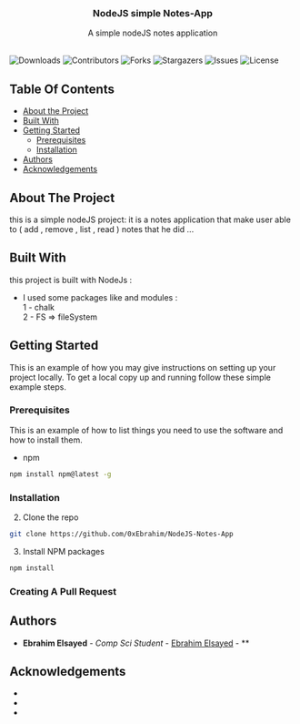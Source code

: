 <br/>
<p align="center">
  <h3 align="center">NodeJS simple Notes-App</h3>

  <p align="center">
    A simple nodeJS notes application 
    <br/>
    <br/>
  </p>
</p>

![Downloads](https://img.shields.io/github/downloads/0xEbrahim/NodeJS-Notes-App/total) ![Contributors](https://img.shields.io/github/contributors/0xEbrahim/NodeJS-Notes-App?color=dark-green) ![Forks](https://img.shields.io/github/forks/0xEbrahim/NodeJS-Notes-App?style=social) ![Stargazers](https://img.shields.io/github/stars/0xEbrahim/NodeJS-Notes-App?style=social) ![Issues](https://img.shields.io/github/issues/0xEbrahim/NodeJS-Notes-App) ![License](https://img.shields.io/github/license/0xEbrahim/NodeJS-Notes-App) 

## Table Of Contents

* [About the Project](#about-the-project)
* [Built With](#built-with)
* [Getting Started](#getting-started)
  * [Prerequisites](#prerequisites)
  * [Installation](#installation)
* [Authors](#authors)
* [Acknowledgements](#acknowledgements)

## About The Project

this is a simple nodeJS project: 
it is a notes application that make user able to ( add , remove , list , read    ) notes that he did ...

## Built With

this project is built with NodeJs : 
- I used some packages like and modules : 
 <br>  1 - chalk <br>
   2 - FS => fileSystem

## Getting Started

This is an example of how you may give instructions on setting up your project locally.
To get a local copy up and running follow these simple example steps.

### Prerequisites

This is an example of how to list things you need to use the software and how to install them.

* npm

```sh
npm install npm@latest -g
```

### Installation


2. Clone the repo

```sh
git clone https://github.com/0xEbrahim/NodeJS-Notes-App
```

3. Install NPM packages

```sh
npm install
```


### Creating A Pull Request



## Authors

* **Ebrahim Elsayed** - *Comp Sci Student* - [Ebrahim Elsayed](https://github.com/0xEbrahim) - **

## Acknowledgements

* []()
* []()
* []()
